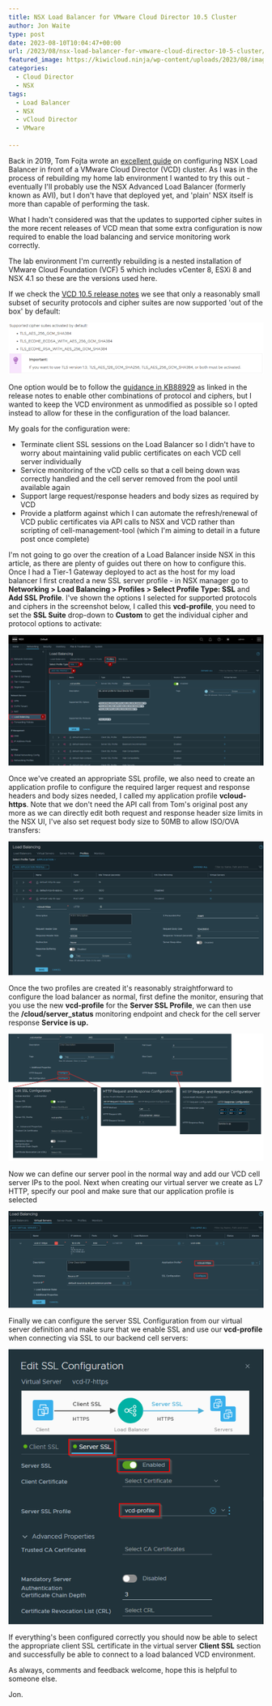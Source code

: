 ```yaml
---
title: NSX Load Balancer for VMware Cloud Director 10.5 Cluster
author: Jon Waite
type: post
date: 2023-08-10T10:04:47+00:00
url: /2023/08/nsx-load-balancer-for-vmware-cloud-director-10-5-cluster/
featured_image: https://kiwicloud.ninja/wp-content/uploads/2023/08/image-5-139x150.png
categories:
  - Cloud Director
  - NSX
tags:
  - Load Balancer
  - NSX
  - vCloud Director
  - VMware

---
```

Back in 2019, Tom Fojta wrote an <a rel="noreferrer noopener" href="https://fojta.wordpress.com/2019/06/28/load-balancing-vcloud-director-with-nsx-t/" target="_blank">excellent guide</a> on configuring NSX Load Balancer in front of a VMware Cloud Director (VCD) cluster. As I was in the process of rebuilding my home lab environment I wanted to try this out - eventually I'll probably use the NSX Advanced Load Balancer (formerly known as AVI), but I don't have that deployed yet, and 'plain' NSX itself is more than capable of performing the task.

What I hadn't considered was that the updates to supported cipher suites in the more recent releases of VCD mean that some extra configuration is now required to enable the load balancing and service monitoring work correctly.

The lab environment I'm currently rebuilding is a nested installation of VMware Cloud Foundation (VCF) 5 which includes vCenter 8, ESXi 8 and NSX 4.1 so these are the versions used here.

If we check the <a rel="noreferrer noopener" href="https://docs.vmware.com/en/VMware-Cloud-Director/10.5/rn/vmware-cloud-director-105-release-notes/" target="_blank">VCD 10.5 release notes</a> we see that only a reasonably small subset of security protocols and cipher suites are now supported 'out of the box' by default:

![VCD 10.5 Supported Cipher Suites](image.png)

One option would be to follow the <a href="https://kb.vmware.com/s/article/88929" target="_blank" rel="noreferrer noopener">guidance in KB88929</a> as linked in the release notes to enable other combinations of protocol and ciphers, but I wanted to keep the VCD environment as unmodified as possible so I opted instead to allow for these in the configuration of the load balancer.

My goals for the configuration were:
- Terminate client SSL sessions on the Load Balancer so I didn't have to worry about maintaining valid public certificates on each VCD cell server individually
- Service monitoring of the vCD cells so that a cell being down was correctly handled and the cell server removed from the pool until available again
- Support large request/response headers and body sizes as required by VCD
- Provide a platform against which I can automate the refresh/renewal of VCD public certificates via API calls to NSX and VCD rather than scripting of cell-management-tool (which I'm aiming to detail in a future post once complete)

I'm not going to go over the creation of a Load Balancer inside NSX in this article, as there are plenty of guides out there on how to configure this. Once I had a Tier-1 Gateway deployed to act as the host for my load balancer I first created a new SSL server profile - in NSX manager go to **Networking > Load Balancing > Profiles > Select Profile Type: SSL** and **Add SSL Profile**. I've shown the options I selected for supported protocols and ciphers in the screenshot below, I called this **vcd-profile**, you need to set the **SSL Suite** drop-down to **Custom** to get the individual cipher and protocol options to activate:

![Creating new SSL profile in NSX Manager](image-1.png)

Once we've created an appropriate SSL profile, we also need to create an application profile to configure the required larger request and response headers and body sizes needed, I called my application profile **vcloud-https**. Note that we don't need the API call from Tom's original post any more as we can directly edit both request and response header size limits in the NSX UI, I've also set request body size to 50MB to allow ISO/OVA transfers:

![Create NSX application profile in NSX Manager](image-2.png)

Once the two profiles are created it's reasonably straightforward to configure the load balancer as normal, first define the monitor, ensuring that you use the new **vcd-profile** for the **Server SSL Profile**, we can then use the **/cloud/server_status** monitoring endpoint and check for the cell server response **Service is up.**

![Configure Load Balancer in NSX Manager](image-3.png)

Now we can define our server pool in the normal way and add our VCD cell server IPs to the pool. Next when creating our virtual server we create as L7 HTTP, specify our pool and make sure that our application profile is selected

![Configure Virtual Server in NSX Manager](image-4.png)

Finally we can configure the server SSL Configuration from our virtual server definition and make sure that we enable SSL and use our **vcd-profile** when connecting via SSL to our backend cell servers:

![SSL Configuration using new SSL Profile](image-6.png)

If everything's been configured correctly you should now be able to select the appropriate client SSL certificate in the virtual server **Client SSL** section and successfully be able to connect to a load balanced VCD environment.

As always, comments and feedback welcome, hope this is helpful to someone else.

Jon.